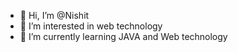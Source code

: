 - 👋 Hi, I’m @Nishit
- 👀 I’m interested in web technology
- 🌱 I’m currently learning JAVA and Web technology
<!-- - 💞️ I’m looking to collaborate on ... -->
<!-- - 📫 How to reach me ... -->

<!---
NishitJajal/NishitJajal is a ✨ special ✨ repository because its `README.md` (this file) appears on your GitHub profile.
You can click the Preview link to take a look at your changes.
--->
